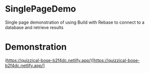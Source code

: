 # SinglePageDemo
Single page demonstration of using Build with Rebase to connect to a database and retrieve results

# Demonstration
(https://quizzical-bose-b2f4dc.netlify.app/)[https://quizzical-bose-b2f4dc.netlify.app/]
